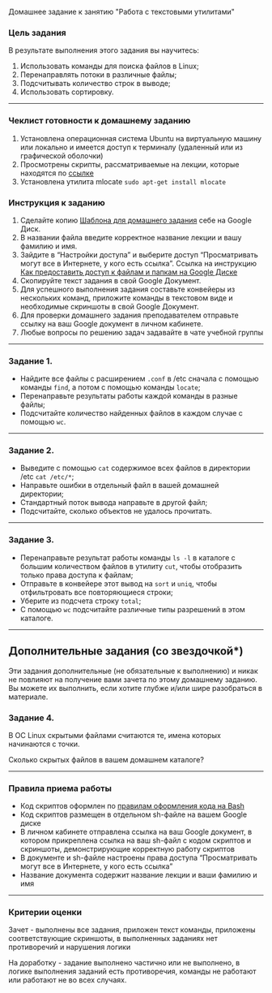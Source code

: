 Домашнее задание к занятию "Работа с текстовыми утилитами" 

### Цель задания
В результате выполнения этого задания вы научитесь:
1. Использовать команды для поиска файлов в Linux;
2. Перенаправлять потоки в различные файлы;
3. Подсчитывать количество строк в выводе;
4. Использовать сортировку.
------

### Чеклист готовности к домашнему заданию

1. Установлена операционная система Ubuntu на виртуальную машину или локально и имеется доступ к терминалу (удаленный или из графической оболочки)
2. Просмотрены скрипты, рассматриваемые на лекции, которые находятся по [ссылке](5-04/)
3. Установлена утилита mlocate `sudo apt-get install mlocate`


### Инструкция к заданию

1. Сделайте копию [Шаблона для домашнего задания](https://docs.google.com/document/d/1youKpKm_JrC0UzDyUslIZW2E2bIv5OVlm_TQDvH5Pvs/edit) себе на Google Диск.
2. В названии файла введите корректное название лекции и вашу фамилию и имя.
3. Зайдите в “Настройки доступа” и выберите доступ “Просматривать могут все в Интернете, у кого есть ссылка”. Ссылка на инструкцию [Как предоставить доступ к файлам и папкам на Google Диске](https://support.google.com/docs/answer/2494822?hl=ru&co=GENIE.Platform%3DDesktop)
4. Скопируйте текст задания в свой  Google Документ.
5. Для успешного выполнения задания составьте конвейеры из нескольких команд, приложите команды в текстовом виде и необходимые скриншоты в свой Google Документ.
6. Для проверки домашнего задания преподавателем отправьте ссылку на ваш Google документ в личном кабинете.
7. Любые вопросы по решению задач задавайте в чате учебной группы

------

### Задание 1.

- Найдите все файлы с расширением `.conf` в /etc сначала с помощью команды `find`, а потом с помощью команды `locate`;
- Перенаправьте результаты работы каждой команды в разные файлы;
- Подсчитайте количество найденных файлов в каждом случае с помощью `wc`.

------
### Задание 2.

 - Выведите с помощью `cat` содержимое всех файлов в директории /etc `cat /etc/*`;
 - Направьте ошибки в отдельный файл в вашей домашней директории;
 - Стандартный поток вывода направьте в другой файл;
 - Подсчитайте, сколько объектов не удалось прочитать.
 
------
### Задание 3.

 - Перенаправьте результат работы команды `ls -l` в каталоге с большим количеством файлов в утилиту `cut`, чтобы отобразить только права доступа к файлам;
 - Отправьте в конвейере этот вывод на `sort` и `uniq`, чтобы отфильтровать все повторяющиеся строки;
 - Уберите из подсчета строку `total`;
 - С помощью `wc` подсчитайте различные типы разрешений в этом каталоге.
 

------
## Дополнительные задания (со звездочкой*)

Эти задания дополнительные (не обязательные к выполнению) и никак не повлияют на получение вами зачета по этому домашнему заданию. Вы можете их выполнить, если хотите глубже и/или шире разобраться в материале.

### Задание 4.

В ОС Linux скрытыми файлами считаются те, имена которых начинаются с точки.

Сколько скрытых файлов в вашем домашнем каталоге?


------

### Правила приема работы

- Код скриптов оформлен по [правилам оформления кода на Bash](https://github.com/netology-code/snet-homeworks/blob/snet-18/code-style.md)
- Код скриптов размещен в отдельном sh-файле на вашем Google диске
- В личном кабинете отправлена ссылка на  ваш Google документ, в котором прикреплена ссылка на ваш sh-файл с  кодом скриптов и скриншоты, демонстрирующие корректную работу скриптов
- В документе и sh-файле настроены права доступа “Просматривать могут все в Интернете, у кого есть ссылка”
- Название документа содержит название лекции и ваши фамилию и имя

------
### Критерии оценки

Зачет - выполнены все задания, приложен текст команды, приложены соответствующие скриншоты, в выполненных заданиях нет противоречий и нарушения логики

На доработку - задание выполнено частично или не выполнено, в логике выполнения заданий есть противоречия, команды не работают или работают не во всех случаях.

